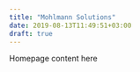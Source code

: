 ```yaml
---
title: "Mohlmann Solutions"
date: 2019-08-13T11:49:51+03:00
draft: true
---
```


Homepage content here
